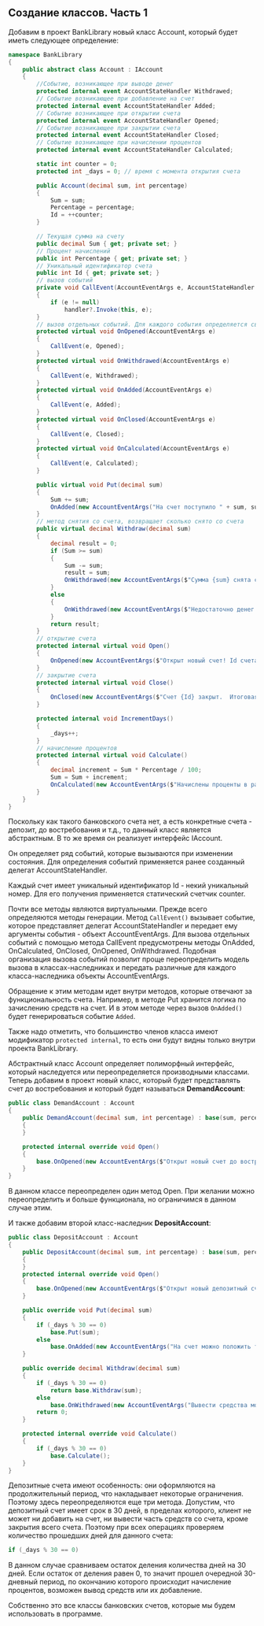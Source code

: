## Создание классов. Часть 1

Добавим в проект BankLibrary новый класс Account, который будет иметь следующее определение:

```cs
namespace BankLibrary
{
    public abstract class Account : IAccount
    {
        //Событие, возникающее при выводе денег
        protected internal event AccountStateHandler Withdrawed;
        // Событие возникающее при добавление на счет
        protected internal event AccountStateHandler Added;
        // Событие возникающее при открытии счета
        protected internal event AccountStateHandler Opened;
        // Событие возникающее при закрытии счета
        protected internal event AccountStateHandler Closed;
        // Событие возникающее при начислении процентов
        protected internal event AccountStateHandler Calculated;

        static int counter = 0;
        protected int _days = 0; // время с момента открытия счета

        public Account(decimal sum, int percentage)
        {
            Sum = sum;
            Percentage = percentage;
            Id = ++counter;
        }

        // Текущая сумма на счету
        public decimal Sum { get; private set; }
        // Процент начислений
        public int Percentage { get; private set; }
        // Уникальный идентификатор счета
        public int Id { get; private set; }
        // вызов событий
        private void CallEvent(AccountEventArgs e, AccountStateHandler handler)
        {
            if (e != null)
                handler?.Invoke(this, e);
        }
        // вызов отдельных событий. Для каждого события определяется свой витуальный метод
        protected virtual void OnOpened(AccountEventArgs e)
        {
            CallEvent(e, Opened);
        }
        protected virtual void OnWithdrawed(AccountEventArgs e)
        {
            CallEvent(e, Withdrawed);
        }
        protected virtual void OnAdded(AccountEventArgs e)
        {
            CallEvent(e, Added);
        }
        protected virtual void OnClosed(AccountEventArgs e)
        {
            CallEvent(e, Closed);
        }
        protected virtual void OnCalculated(AccountEventArgs e)
        {
            CallEvent(e, Calculated);
        }

        public virtual void Put(decimal sum)
        {
            Sum += sum;
            OnAdded(new AccountEventArgs("На счет поступило " + sum, sum));
        }
        // метод снятия со счета, возвращает сколько снято со счета
        public virtual decimal Withdraw(decimal sum)
        {
            decimal result = 0;
            if (Sum >= sum)
            {
                Sum -= sum;
                result = sum;
                OnWithdrawed(new AccountEventArgs($"Сумма {sum} снята со счета {Id}", sum));
            }
            else
            {
                OnWithdrawed(new AccountEventArgs($"Недостаточно денег на счете {Id}", 0));
            }
            return result;
        }
        // открытие счета
        protected internal virtual void Open()
        {
            OnOpened(new AccountEventArgs($"Открыт новый счет! Id счета: {Id}", Sum));
        }
        // закрытие счета
        protected internal virtual void Close()
        {
            OnClosed(new AccountEventArgs($"Счет {Id} закрыт.  Итоговая сумма: {Sum}", Sum));
        }

        protected internal void IncrementDays()
        {
            _days++;
        }
        // начисление процентов
        protected internal virtual void Calculate()
        {
            decimal increment = Sum * Percentage / 100;
            Sum = Sum + increment;
            OnCalculated(new AccountEventArgs($"Начислены проценты в размере: {increment}", increment));
        }
    }
}
```

Поскольку как такого банковского счета нет, а есть конкретные счета - депозит, до востребования и т.д., то данный класс является абстрактным. В то же 
время он реализует интерфейс IAccount.

Он определяет ряд событий, которые вызываются при изменении состояния. Для определения событий применяется ранее созданный делегат AccountStateHandler.

Каждый счет имеет уникальный идентификатор Id - некий уникальный номер. Для его получения применяется статический счетчик counter.

Почти все методы являются виртуальными. Прежде всего определяются методы генерации. Метод `CallEvent()` вызывает событие, которое 
представляет делегат AccountStateHandler и передает ему аргументы события - объект AccountEventArgs. Для вызова отдельных событий с 
помощью метода CallEvent предусмотрены методы OnAdded, OnCalculated, OnClosed, OnOpened, OnWithdrawed. Подобная организация 
вызова событий позволит проще переопределить модель вызова в классах-наследниках и передать различные для каждого класса-наследника объекты AccountEventArgs.

Обращение к этим методам идет внутри методов, которые отвечают за функциональность счета. Например, в методе Put хранится логика по зачислению средств на счет. 
И в этом методе через вызов `OnAdded()` будет генерироваться событие `Added`.

Также надо отметить, что большинство членов класса имеют модификатор `protected internal`, то есть они будут видны только внутри проекта 
BankLibrary.

Абстрактный класс Account определяет полиморфный интерфейс, который наследуется или переопределяется производными классами. Теперь добавим в проект 
новый класс, который будет представлять счет до востребования и который будет называться **DemandAccount**:

```cs
public class DemandAccount : Account
{
    public DemandAccount(decimal sum, int percentage) : base(sum, percentage)
    {
    }

    protected internal override void Open()
    {
        base.OnOpened(new AccountEventArgs($"Открыт новый счет до востребования! Id счета: {this.Id}", this.Sum));
    }
}
```

В данном классе переопределен один метод Open. При желании можно переопределить и больше функционала, но ограничимся в данном случае этим.

И также добавим второй класс-наследник **DepositAccount**:

```cs
public class DepositAccount : Account
{
    public DepositAccount(decimal sum, int percentage) : base(sum, percentage)
    {
    }
    protected internal override void Open()
    {
        base.OnOpened(new AccountEventArgs($"Открыт новый депозитный счет! Id счета: {this.Id}", this.Sum));
    }

    public override void Put(decimal sum)
    {
        if (_days % 30 == 0)
            base.Put(sum);
		else
            base.OnAdded(new AccountEventArgs("На счет можно положить только после 30-ти дневного периода", 0));
    }

    public override decimal Withdraw(decimal sum)
    {
        if (_days % 30 == 0)
            return base.Withdraw(sum);
        else
            base.OnWithdrawed(new AccountEventArgs("Вывести средства можно только после 30-ти дневного периода", 0));
        return 0;
    }

    protected internal override void Calculate()
    {
        if (_days % 30 == 0)
            base.Calculate();
    }
}
```

Депозитные счета имеют особенность: они оформляются на продолжительный период, что накладывает некоторые ограничения. Поэтому здесь переопределяются еще три метода. 
Допустим, что депозитный счет имеет срок в 30 дней, в пределах которого, клиент не может ни добавить на счет, ни вывести часть средств со счета, кроме закрытия всего счета. 
Поэтому при всех операциях проверяем количество прошедших дней для данного счета:

```cs
if (_days % 30 == 0)
```

В данном случае сравниваем остаток деления количества дней на 30 дней. Если остаток от деления равен 0, то значит прошел очередной 30-дневный 
период, по окончанию которого происходит начисление процентов, возможен вывод средств или их добавление.

Собственно это все классы банковских счетов, которые мы будем использовать в программе.

